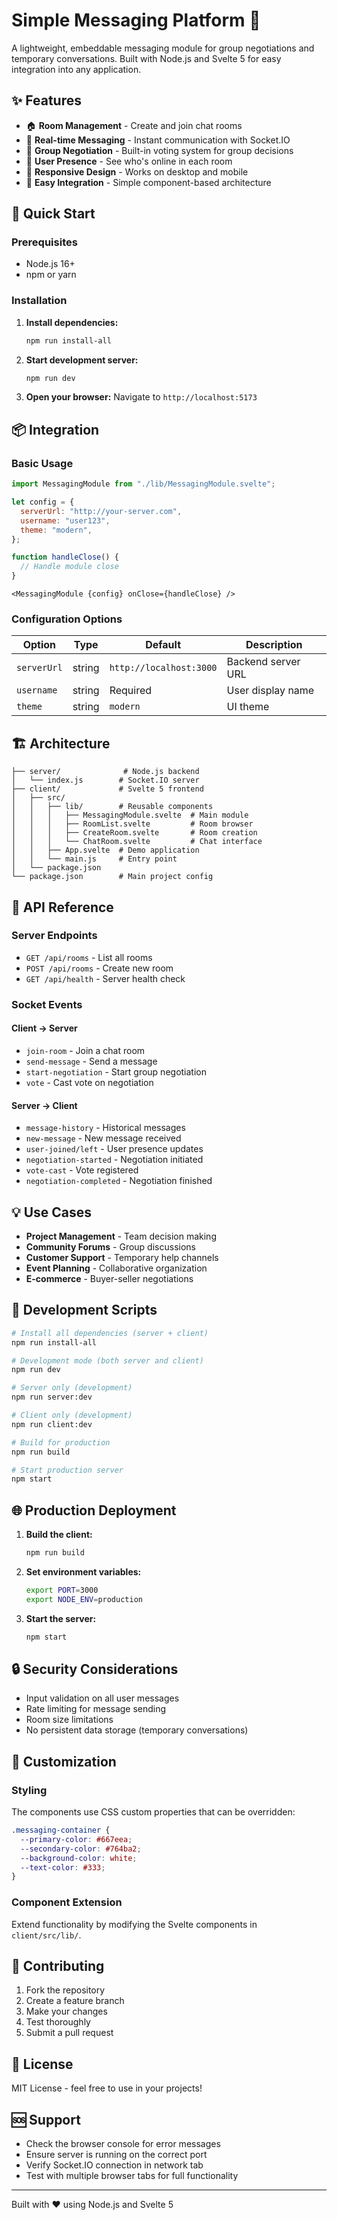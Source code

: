 # Simple Messaging Platform 💬

A lightweight, embeddable messaging module for group negotiations and temporary conversations. Built with Node.js and Svelte 5 for easy integration into any application.

## ✨ Features

- 🏠 **Room Management** - Create and join chat rooms
- 💬 **Real-time Messaging** - Instant communication with Socket.IO
- 🤝 **Group Negotiation** - Built-in voting system for group decisions
- 👥 **User Presence** - See who's online in each room
- 📱 **Responsive Design** - Works on desktop and mobile
- 🔧 **Easy Integration** - Simple component-based architecture

## 🚀 Quick Start

### Prerequisites

- Node.js 16+
- npm or yarn

### Installation

1. **Install dependencies:**

   ```bash
   npm run install-all
   ```

2. **Start development server:**

   ```bash
   npm run dev
   ```

3. **Open your browser:**
   Navigate to `http://localhost:5173`

## 📦 Integration

### Basic Usage

```javascript
import MessagingModule from "./lib/MessagingModule.svelte";

let config = {
  serverUrl: "http://your-server.com",
  username: "user123",
  theme: "modern",
};

function handleClose() {
  // Handle module close
}
```

```svelte
<MessagingModule {config} onClose={handleClose} />
```

### Configuration Options

| Option      | Type   | Default                 | Description        |
| ----------- | ------ | ----------------------- | ------------------ |
| `serverUrl` | string | `http://localhost:3000` | Backend server URL |
| `username`  | string | Required                | User display name  |
| `theme`     | string | `modern`                | UI theme           |

## 🏗️ Architecture

```
├── server/              # Node.js backend
│   └── index.js        # Socket.IO server
├── client/             # Svelte 5 frontend
│   ├── src/
│   │   ├── lib/        # Reusable components
│   │   │   ├── MessagingModule.svelte  # Main module
│   │   │   ├── RoomList.svelte         # Room browser
│   │   │   ├── CreateRoom.svelte       # Room creation
│   │   │   └── ChatRoom.svelte         # Chat interface
│   │   ├── App.svelte  # Demo application
│   │   └── main.js     # Entry point
│   └── package.json
└── package.json        # Main project config
```

## 🔧 API Reference

### Server Endpoints

- `GET /api/rooms` - List all rooms
- `POST /api/rooms` - Create new room
- `GET /api/health` - Server health check

### Socket Events

#### Client → Server

- `join-room` - Join a chat room
- `send-message` - Send a message
- `start-negotiation` - Start group negotiation
- `vote` - Cast vote on negotiation

#### Server → Client

- `message-history` - Historical messages
- `new-message` - New message received
- `user-joined/left` - User presence updates
- `negotiation-started` - Negotiation initiated
- `vote-cast` - Vote registered
- `negotiation-completed` - Negotiation finished

## 💡 Use Cases

- **Project Management** - Team decision making
- **Community Forums** - Group discussions
- **Customer Support** - Temporary help channels
- **Event Planning** - Collaborative organization
- **E-commerce** - Buyer-seller negotiations

## 🎯 Development Scripts

```bash
# Install all dependencies (server + client)
npm run install-all

# Development mode (both server and client)
npm run dev

# Server only (development)
npm run server:dev

# Client only (development)
npm run client:dev

# Build for production
npm run build

# Start production server
npm start
```

## 🌐 Production Deployment

1. **Build the client:**

   ```bash
   npm run build
   ```

2. **Set environment variables:**

   ```bash
   export PORT=3000
   export NODE_ENV=production
   ```

3. **Start the server:**
   ```bash
   npm start
   ```

## 🔒 Security Considerations

- Input validation on all user messages
- Rate limiting for message sending
- Room size limitations
- No persistent data storage (temporary conversations)

## 🎨 Customization

### Styling

The components use CSS custom properties that can be overridden:

```css
.messaging-container {
  --primary-color: #667eea;
  --secondary-color: #764ba2;
  --background-color: white;
  --text-color: #333;
}
```

### Component Extension

Extend functionality by modifying the Svelte components in `client/src/lib/`.

## 🤝 Contributing

1. Fork the repository
2. Create a feature branch
3. Make your changes
4. Test thoroughly
5. Submit a pull request

## 📄 License

MIT License - feel free to use in your projects!

## 🆘 Support

- Check the browser console for error messages
- Ensure server is running on the correct port
- Verify Socket.IO connection in network tab
- Test with multiple browser tabs for full functionality

---

Built with ❤️ using Node.js and Svelte 5
